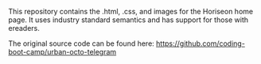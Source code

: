 This repository contains the .html, .css, and images for the Horiseon home page. It uses industry standard semantics and has support for those with ereaders.

The original source code can be found here: https://github.com/coding-boot-camp/urban-octo-telegram
